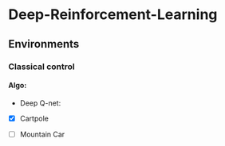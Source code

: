 # Deep-Reinforcement-Learning
## Environments
### Classical control
#### Algo:
- Deep Q-net: 
- [X] Cartpole
- [ ] Mountain Car


